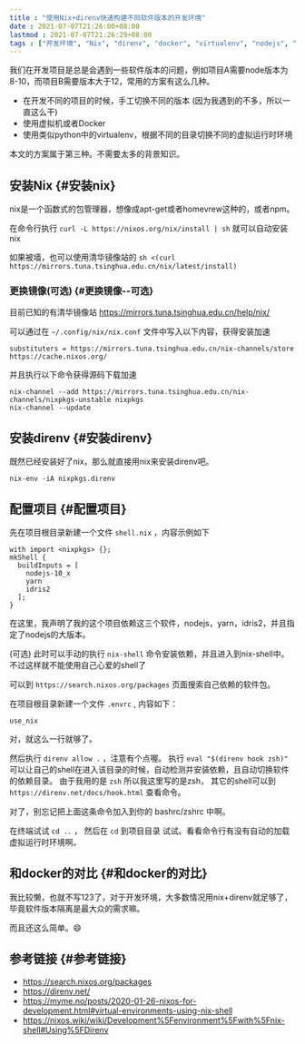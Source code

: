 ```yaml
---
title : "使用Nix+direnv快速构建不同软件版本的开发环境"
date : 2021-07-07T21:26:00+08:00
lastmod : 2021-07-07T21:26:29+08:00
tags : ["开发环境", "Nix", "direnv", "docker", "virtualenv", "nodejs", "python"]
---
```


我们在开发项目是总是会遇到一些软件版本的问题，例如项目A需要node版本为8-10，而项目B需要版本大于12，常用的方案有这么几种。

-   在开发不同的项目的时候，手工切换不同的版本 (因为我遇到的不多，所以一直这么干)
-   使用虚拟机或者Docker
-   使用类似python中的virtualenv，根据不同的目录切换不同的虚拟运行时环境

本文的方案属于第三种。不需要太多的背景知识。

<!--more-->


## 安装Nix {#安装nix}

nix是一个函数式的包管理器，想像成apt-get或者homevrew这种的，或者npm。

在命令行执行 `curl -L https://nixos.org/nix/install | sh` 就可以自动安装nix

如果被墙，也可以使用清华镜像站的 `sh <(curl https://mirrors.tuna.tsinghua.edu.cn/nix/latest/install)`


### 更换镜像(可选) {#更换镜像--可选}

目前已知的有清华镜像站  <https://mirrors.tuna.tsinghua.edu.cn/help/nix/>

可以通过在 `~/.config/nix/nix.conf` 文件中写入以下内容，获得安装加速

```text
substituters = https://mirrors.tuna.tsinghua.edu.cn/nix-channels/store https://cache.nixos.org/
```

并且执行以下命令获得源码下载加速

```base
nix-channel --add https://mirrors.tuna.tsinghua.edu.cn/nix-channels/nixpkgs-unstable nixpkgs
nix-channel --update
```


## 安装direnv {#安装direnv}

既然已经安装好了nix，那么就直接用nix来安装direnv吧。

```base
nix-env -iA nixpkgs.direnv
```


## 配置项目 {#配置项目}

先在项目根目录新建一个文件 `shell.nix` ，内容示例如下

```nil
with import <nixpkgs> {};
mkShell {
  buildInputs = [
    nodejs-10_x
    yarn
    idris2
  ];
}
```

在这里，我声明了我的这个项目依赖这三个软件，nodejs，yarn，idris2，并且指定了nodejs的大版本。

(可选) 此时可以手动的执行 `nix-shell` 命令安装依赖，并且进入到nix-shell中。不过这样就不能使用自己心爱的shell了

可以到 `https://search.nixos.org/packages` 页面搜索自己依赖的软件包。

在项目根目录新建一个文件 `.envrc` , 内容如下：

```nil
use_nix
```

对，就这么一行就够了。

然后执行 `direnv allow .` ，注意有个点喔。
执行 `eval "$(direnv hook zsh)"` 可以让自己的shell在进入该目录的时候，自动检测并安装依赖，且自动切换软件的依赖目录。 由于我用的是 `zsh` 所以我这里写的是zsh， 其它的shell可以到 `https://direnv.net/docs/hook.html` 查看命令。

对了，别忘记把上面这条命令加入到你的 bashrc/zshrc 中啊。

在终端试试 `cd ..` ， 然后在 `cd` 到项目目录 试试。看看命令行有没有自动的加载虚拟运行时环境啊。


## 和docker的对比 {#和docker的对比}

我比较懒，也就不写123了，对于开发环境，大多数情况用nix+direnv就足够了，毕竟软件版本隔离是最大众的需求嘛。

而且还这么简单。😄


## 参考链接 {#参考链接}

-   <https://search.nixos.org/packages>
-   <https://direnv.net/>
-   <https://myme.no/posts/2020-01-26-nixos-for-development.html#virtual-environments-using-nix-shell>
-   <https://nixos.wiki/wiki/Development%5Fenvironment%5Fwith%5Fnix-shell#Using%5FDirenv>
